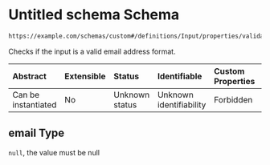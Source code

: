 # Untitled schema Schema

```txt
https://example.com/schemas/custom#/definitions/Input/properties/validations/properties/email
```

Checks if the input is a valid email address format.

| Abstract            | Extensible | Status         | Identifiable            | Custom Properties | Additional Properties | Access Restrictions | Defined In                                                                   |
| :------------------ | :--------- | :------------- | :---------------------- | :---------------- | :-------------------- | :------------------ | :--------------------------------------------------------------------------- |
| Can be instantiated | No         | Unknown status | Unknown identifiability | Forbidden         | Allowed               | none                | [FRW.form.schema.json\*](../out/FRW.form.schema.json "open original schema") |

## email Type

`null`, the value must be null
